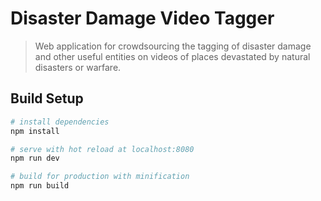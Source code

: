 # Disaster Damage Video Tagger

> Web application for crowdsourcing the tagging of disaster damage and other useful entities on videos of places devastated by natural disasters or warfare.

## Build Setup

``` bash
# install dependencies
npm install

# serve with hot reload at localhost:8080
npm run dev

# build for production with minification
npm run build
```
